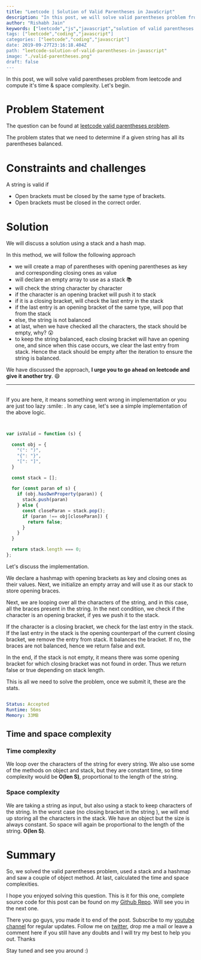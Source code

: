 ```yaml
---
title: "Leetcode | Solution of Valid Parentheses in JavaScript"
description: "In this post, we will solve valid parentheses problem from leetcode and compute the time and space complexities. Let's begin."
author: "Rishabh Jain"
keywords: ["leetcode","js","javascript","solution of valid parentheses problem","rishabh","jain","rishabh jain","rishabh1403","blog","competitive","coding","programming","tech","technology", interview", "interview questions"]
tags: ["leetcode","coding","javascript"]
categories: ["leetcode","coding","javascript"]
date: 2019-09-27T23:16:18.404Z
path: "leetcode-solution-of-valid-parentheses-in-javascript"
image: "./valid-parentheses.png"
draft: false
---
```


In this post, we will solve valid parentheses problem from leetcode and compute it's time & space complexity. Let's begin.
<!--more-->

# Problem Statement
The question can be found at [leetcode valid parentheses problem](https://leetcode.com/problems/valid-parentheses/).

The problem states that we need to determine if a given string has all its parentheses balanced.

# Constraints and challenges

A string is valid if
- Open brackets must be closed by the same type of brackets.
- Open brackets must be closed in the correct order.

# Solution

 We will discuss a solution using a stack and a hash map.

In this method, we will follow the following approach

- we will create a map of parentheses with opening parentheses as key and corresponding closing ones as value
- will declare an empty array to use as a stack :books:
- will check the string character by character
- if the character is an opening bracket will push it to stack
- if it is a closing bracket, will check the last entry in the stack
- if the last entry is an opening bracket of the same type, will pop that from the stack
- else, the string is not balanced
- at last, when we have checked all the characters, the stack should be empty, why? :astonished:
- to keep the string balanced, each closing bracket will have an opening one, and since when this case occurs, we clear the last entry from stack. Hence the stack should be empty after the iteration to ensure the string is balanced.

We have discussed the approach, **I urge you to go ahead on leetcode and give it another try**. :smile:

<hr />
<br />
If you are here, it means something went wrong in implementation or you are just too lazy :smile: . In any case, let's see a simple implementation of the above logic.

```js


var isValid = function (s) {

  const obj = {
    "(": ")",
    "{": "}",
    "[": "]",
  }

  const stack = [];

  for (const paran of s) {
    if (obj.hasOwnProperty(paran)) {
      stack.push(paran)
    } else {
      const closeParan = stack.pop();
      if (paran !== obj[closeParan]) {
        return false;
      }
    }
  }

  return stack.length === 0;
};

```

Let's discuss the implementation. 

We declare a hashmap with opening brackets as key and closing ones as their values. Next, we initialize an empty array and will use it as our stack to store opening braces.

Next, we are looping over all the characters of the string, and in this case, all the braces present in the string. In the next condition, we check if the character is an opening bracket, if yes we push it to the stack.

If the character is a closing bracket, we check for the last entry in the stack. If the last entry in the stack is the opening counterpart of the current closing bracket, we remove the entry from stack. It balances the bracket. If no, the braces are not balanced, hence we return false and exit.

In the end, if the stack is not empty, it means there was some opening bracket for which closing bracket was not found in order. Thus we return false or true depending on stack length.

This is all we need to solve the problem, once we submit it, these are the stats.
```yaml

Status: Accepted
Runtime: 56ms
Memory: 33MB

```

## Time and space complexity

### Time complexity

We loop over the characters of the string for every string. We also use some of the methods on object and stack, but they are constant time, so time complexity would be **O(len S)**, proportional to the length of the string.

### Space complexity

We are taking a string as input, but also using a stack to keep characters of the string. In the worst case (no closing bracket in the string ), we will end up storing all the characters in the stack. We have an object but the size is always constant. So space will again be proportional to the length of the string. **O(len S)**.

# Summary

So, we solved the valid parentheses problem, used a stack and a hashmap and saw a couple of object method. At last, calculated the time and space complexities.

I hope you enjoyed solving this question. This is it for this one, complete source code for this post can be found on my [Github Repo](https://github.com/rishabh1403/leetcode-javascript-solutions). Will see you in the next one.

There you go guys, you made it to end of the post.  Subscribe to my [youtube channel](https://www.youtube.com/channel/UC4syrEYE9_fzeVBajZIyHlA) for regular updates. Follow me on [twitter](https://www.twitter.com/rishabhjain1403), drop me a mail or leave a comment here if you still have any doubts and I will try my best to help you out. Thanks

Stay tuned and see you around :)
